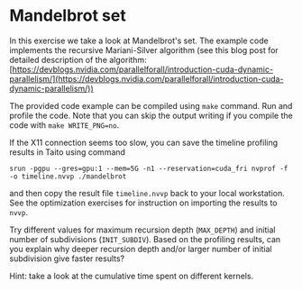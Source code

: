 # Mandelbrot set 

In this exercise we take a look at Mandelbrot's set. The example code
implements the recursive Mariani-Silver algorithm (see this blog post
for detailed description of the algorithm: [https://devblogs.nvidia.com/parallelforall/introduction-cuda-dynamic-parallelism/](https://devblogs.nvidia.com/parallelforall/introduction-cuda-dynamic-parallelism/))

The provided code example can be compiled using `make` command. Run and profile the
code. Note that you can skip the output writing if you compile the code with `make WRITE_PNG=no`.

If the X11 connection seems too slow, you can save the timeline profiling results in Taito using command
```
srun -pgpu --gres=gpu:1 --mem=5G -n1 --reservation=cuda_fri nvprof -f -o timeline.nvvp ./mandelbrot
```
and then copy the result file `timeline.nvvp` back to your local workstation. See the optimization exercises
for instruction on importing the results to `nvvp`.

Try different values for maximum recursion depth (`MAX_DEPTH`) and initial
number of subdivisions (`INIT_SUBDIV`). Based on the profiling results, can you
explain why deeper recursion depth and/or larger number of initial subdivision
give faster results?

Hint: take a look at the cumulative time spent on different kernels.
